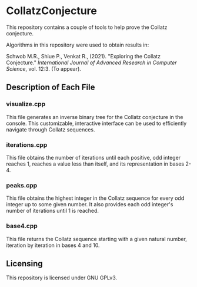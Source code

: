 # CollatzConjecture

This repository contains a couple of tools to help prove the Collatz conjecture.

Algorithms in this repository were used to obtain results in:

Schwob M.R., Shiue P., Venkat R., (2021). "Exploring the Collatz Conjecture." _International Journal of Advanced Research in Computer Science_, vol. 12:3. (To appear).

## Description of Each File

### visualize.cpp

This file generates an inverse binary tree for the Collatz conjecture in the console. This customizable, interactive interface can be used to efficiently navigate through Collatz sequences.

### iterations.cpp

This file obtains the number of iterations until each positive, odd integer reaches 1, reaches a value less than itself, and its representation in bases 2-4.

### peaks.cpp

This file obtains the highest integer in the Collatz sequence for every odd integer up to some given number. It also provides each odd integer's number of iterations until 1 is reached.

### base4.cpp

This file returns the Collatz sequence starting with a given natural number, iteration by iteration in bases 4 and 10.

## Licensing

This repository is licensed under GNU GPLv3.

